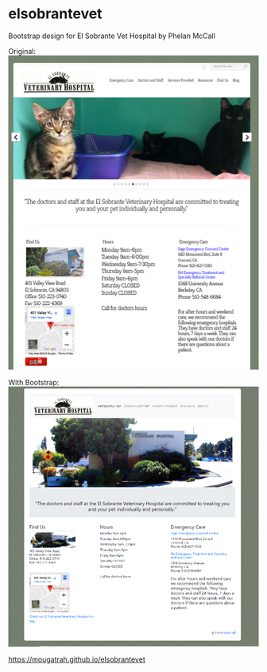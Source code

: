 # elsobrantevet

Bootstrap design for El Sobrante Vet Hospital
by Phelan McCall

Original:  
![original](./assets/images/original.png)  

With Bootstrap:  
![updated](./assets/images/updated.png)

https://mougatrah.github.io/elsobrantevet
